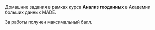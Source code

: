 Домашние задания в рамках курса **Анализ геоданных** в Академии больших данных MADE.

За работы получен максимальный балл.
